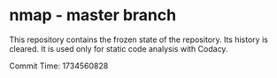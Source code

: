 # nmap - master branch

This repository contains the frozen state of the repository.
Its history is cleared. It is used only for static code
analysis with Codacy.

Commit Time: 1734560828